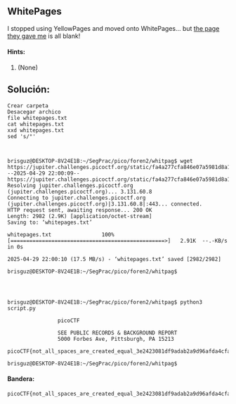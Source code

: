 ## WhitePages
I stopped using YellowPages and moved onto WhitePages... but [the page they gave me](https://jupiter.challenges.picoctf.org/static/fa4a277cfa846e07a5981d8a19288a2e/whitepages.txt) is all blank!

#### Hints:
1. (None)




## Solución:

```
Crear carpeta
Desacegar archico
file whitepages.txt
cat whitepages.txt
xxd whitepages.txt
sed 's/°'



brisguz@DESKTOP-8V24E1B:~/SegPrac/pico/foren2/whitpag$ wget https://jupiter.challenges.picoctf.org/static/fa4a277cfa846e07a5981d8a19288a2e/whitepages.txt
--2025-04-29 22:00:09--  https://jupiter.challenges.picoctf.org/static/fa4a277cfa846e07a5981d8a19288a2e/whitepages.txt
Resolving jupiter.challenges.picoctf.org (jupiter.challenges.picoctf.org)... 3.131.60.8
Connecting to jupiter.challenges.picoctf.org (jupiter.challenges.picoctf.org)|3.131.60.8|:443... connected.
HTTP request sent, awaiting response... 200 OK
Length: 2982 (2.9K) [application/octet-stream]
Saving to: ‘whitepages.txt’

whitepages.txt                100%[=================================================>]   2.91K  --.-KB/s    in 0s

2025-04-29 22:00:10 (17.5 MB/s) - ‘whitepages.txt’ saved [2982/2982]

brisguz@DESKTOP-8V24E1B:~/SegPrac/pico/foren2/whitpag$




brisguz@DESKTOP-8V24E1B:~/SegPrac/pico/foren2/whitpag$ python3 script.py

                picoCTF

                SEE PUBLIC RECORDS & BACKGROUND REPORT
                5000 Forbes Ave, Pittsburgh, PA 15213
                picoCTF{not_all_spaces_are_created_equal_3e2423081df9adab2a9d96afda4cfad6}

brisguz@DESKTOP-8V24E1B:~/SegPrac/pico/foren2/whitpag$

```

#### Bandera:
```
picoCTF{not_all_spaces_are_created_equal_3e2423081df9adab2a9d96afda4cfad6}

```
